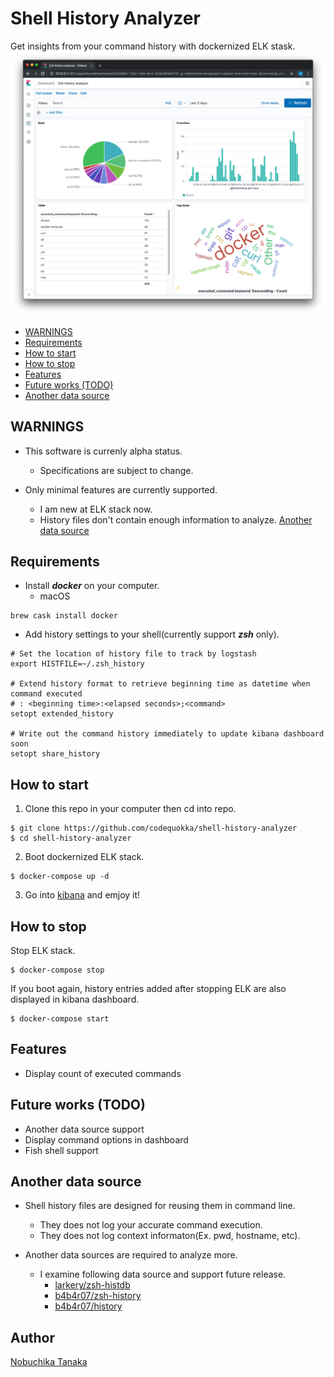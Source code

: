 # Shell History Analyzer

Get insights from your command history with dockernized ELK stask.
![dashboard](/docs/images/dashboard.png)

- [WARNINGS](#warnings)
- [Requirements](#requirements)
- [How to start](#how-to-start)
- [How to stop](#how-to-stop)
- [Features](#features)
- [Future works (TODO)](#future-works-todo)
- [Another data source](#another-data-source)

## WARNINGS

- This software is currenly alpha status.
  - Specifications are subject to change.

- Only minimal features are currently supported.
  - I am new at ELK stack now.
  - History files don't contain enough information to analyze.
    [Another data source](#another-data-source)

## Requirements

- Install ___docker___ on your computer.
  - macOS
```
brew cask install docker
```

- Add history settings to your shell(currently support ___zsh___ only).
```zsh:~/.zshrc
# Set the location of history file to track by logstash
export HISTFILE=~/.zsh_history

# Extend history format to retrieve beginning time as datetime when command executed
# : <beginning time>:<elapsed seconds>;<command>
setopt extended_history

# Write out the command history immediately to update kibana dashboard soon
setopt share_history
```

## How to start

1. Clone this repo in your computer then cd into repo.
```
$ git clone https://github.com/codequokka/shell-history-analyzer
$ cd shell-history-analyzer
```

2. Boot dockernized ELK stack.
```
$ docker-compose up -d
```

3. Go into [kibana](http://127.0.0.1:5601) and emjoy it!

## How to stop

Stop ELK stack.
```
$ docker-compose stop
```

If you boot again, history entries added after stopping ELK
are also displayed in kibana dashboard.
```
$ docker-compose start
```

## Features

- Display count of executed commands

## Future works (TODO)

- Another data source support
- Display command options in dashboard
- Fish shell support

## Another data source

- Shell history files are designed for reusing them in command line.
  - They does not log your accurate command execution.
  - They does not log context informaton(Ex. pwd, hostname, etc).

- Another data sources are required to analyze more.
  - I examine following data source and support future release.
    - [larkery/zsh-histdb](https://github.com/larkery/zsh-histdb)
    - [b4b4r07/zsh-history](https://github.com/b4b4r07/zsh-history)
    - [b4b4r07/history](https://github.com/b4b4r07/history)

## Author

[Nobuchika Tanaka](https://github.com/codequokka)
